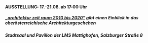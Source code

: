 #### **AUSSTELLUNG: 17.-21.08. ab 17:00 Uhr**
##### <a target="_blank" rel="noopener noreferrer" href="https://afo.at/programm/architektur-zeit-raum-2010-bis-2020">„architektur zeit raum 2010 bis 2020“</a> gibt einen Einblick in das oberösterreichische Architekturgeschehen
##### Stadtsaal und Pavillon der LMS Mattighofen, Salzburger Straße 8
